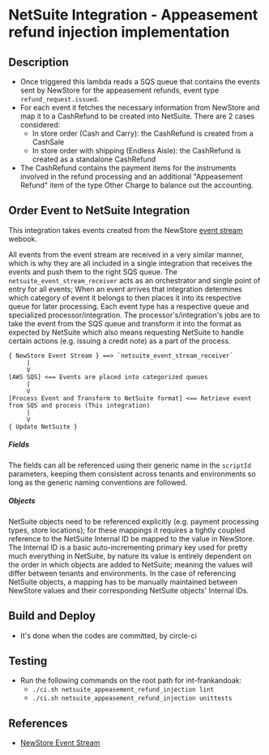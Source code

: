# NetSuite Integration - Appeasement refund injection implementation

## Description
- Once triggered this lambda reads a SQS queue that contains the events sent by NewStore for the appeasement refunds, event type `refund_request.issued`.
- For each event it fetches the necessary information from NewStore and map it to a CashRefund to be created into NetSuite. There are 2 cases considered:
    - In store order (Cash and Carry): the CashRefund is created from a CashSale
    - In store order with shipping (Endless Aisle): the CashRefund is created as a standalone CashRefund
- The CashRefund contains the payment items for the instruments involved in the refund processing and an additional "Appeasement Refund" item of the type Other Charge to balance out the accounting.

## Order Event to NetSuite Integration

This integration takes events created from the NewStore [event stream](https://apidoc.newstore.io/newstore-cloud/hooks_eventstream.html#event-stream-webhooks-publish-event) webook.

All events from the event stream are received in a very similar manner, which is why they are all included in a single integration that receives the events and push them to the right SQS queue. The `netsuite_event_stream_receiver` acts as an orchestrator and single point of entry for all events; When an event arrives that integration determines which category of event it belongs to then places it into its respective queue for later processing. Each event type has a respective queue and specialized processor/integration. The processor's/integration's jobs are to take the event from the SQS queue and transform it into the format as expected by NetSuite which also means requesting NetSuite to handle certain actions (e.g. issuing a credit note) as a part of the process.


```
{ NewStore Event Stream } ==> `netsuite_event_stream_receiver`
     |
     V
[AWS SQS] <== Events are placed into categorized queues
     |
     V
[Process Event and Transform to NetSuite format] <== Retrieve event from SQS and process (This integration)
     |
     V
{ Update NetSuite }
```

##### Fields
The fields can all be referenced using their generic name in the `scriptId` parameters, keeping them consistent across tenants and environments so long as the generic naming conventions are followed.
##### Objects
NetSuite objects need to be referenced explicitly (e.g. payment processing types, store locations); for these mappings it requires a tightly coupled reference to the NetSuite Internal ID be mapped to the value in NewStore. The Internal ID is a basic auto-incrementing primary key used for pretty much everything in NetSuite, by nature its value is entirely dependent on the order in which objects are added to NetSuite; meaning the values will differ between tenants and environments. In the case of referencing NetSuite objects, a mapping has to be manually maintained between NewStore values and their corresponding NetSuite objects' Internal IDs.


## Build and Deploy

- It's done when the codes are committed, by circle-ci


## Testing

- Run the following commands on the root path for int-frankandoak:
  - `./ci.sh netsuite_appeasement_refund_injection lint`
  - `./ci.sh netsuite_appeasement_refund_injection unittests`


## References

- [NewStore Event Stream](https://apidoc.newstore.io/newstore-cloud/hooks_eventstream.html)

